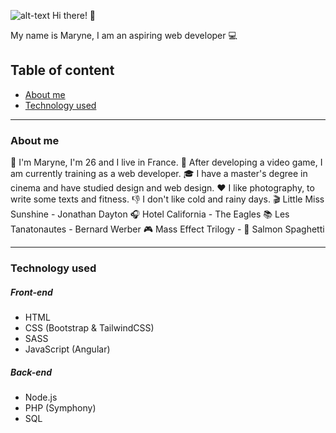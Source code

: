![alt-text](https://avatars.githubusercontent.com/u/74258799?s=460&u=a418e82f9c897deedfcb6979bcf99dcecc887dd0&v=4)
Hi there! :wave:

My name is Maryne, I am an aspiring web developer :computer:

## Table of content
- [About me](#aboutme)
- [Technology used](#technologyused)

---

### About me

:woman:  I'm Maryne, I'm 26 and I live in France.
:briefcase: After developing a video game, I am currently training as a web developer.
:mortar_board: I have a master's degree in cinema and have studied design and web design.
:heart: I like photography, to write some texts and fitness.
:-1: I don't like cold and rainy days.
:clapper: Little Miss Sunshine - Jonathan Dayton
:headphones: Hotel California - The Eagles
:books: Les Tanatonautes - Bernard Werber
:video_game: Mass Effect Trilogy - 
:spaghetti: Salmon Spaghetti

---
### Technology used

##### Front-end
+ HTML 
+ CSS (Bootstrap  & TailwindCSS)
+ SASS
+ JavaScript (Angular)
##### Back-end
+ Node.js
+ PHP (Symphony)
+ SQL

